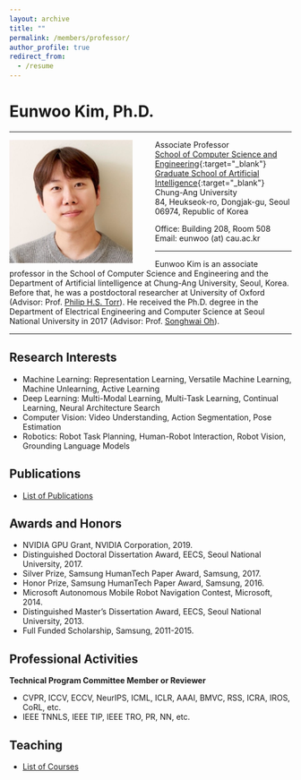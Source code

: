 ```yaml
---
layout: archive
title: ""
permalink: /members/professor/
author_profile: true
redirect_from:
  - /resume
---
```


# Eunwoo Kim, Ph.D.     

------
<img src='/images/Eunwoo Kim4.jpg' width="220" align="left" style="margin-right:40px">

Associate Professor      
[School of Computer Science and Engineering](https://cse.cau.ac.kr/eng/main.php){:target="_blank"}        
[Graduate School of Artificial Intelligence](http://ai.cau.ac.kr/main.php?lang=en){:target="_blank"}            
Chung-Ang University    
84, Heukseok-ro, Dongjak-gu, Seoul 06974, Republic of Korea     

Office: Building 208, Room 508   
Email: eunwoo (at) cau.ac.kr      

-------
Eunwoo Kim is an associate professor in the School of Computer Science and Engineering and the Department of Artificial Iintelligence at Chung-Ang University, Seoul, Korea. Before that, he was a postdoctoral researcher at University of Oxford (Advisor: Prof. [Philip H.S. Torr](https://torrvision.com/people/)). He received the Ph.D. degree in the Department of Electrical Engineering and Computer Science at Seoul National University in 2017 (Advisor: Prof. [Songhwai Oh](https://rllab.snu.ac.kr/people/songhwai-oh)).

-------

## Research Interests
- Machine Learning: Representation Learning, Versatile Machine Learning, Machine Unlearning, Active Learning
- Deep Learning: Multi-Modal Learning, Multi-Task Learning, Continual Learning, Neural Architecture Search
- Computer Vision: Video Understanding, Action Segmentation, Pose Estimation
- Robotics: Robot Task Planning, Human-Robot Interaction, Robot Vision, Grounding Language Models


## Publications
* [List of Publications](https://vllab.cau.ac.kr/publications/) 


## Awards and Honors
* NVIDIA GPU Grant, NVIDIA Corporation, 2019.
* Distinguished Doctoral Dissertation Award, EECS, Seoul National University, 2017.
* Silver Prize, Samsung HumanTech Paper Award, Samsung, 2017.
* Honor Prize, Samsung HumanTech Paper Award, Samsung, 2016.
* Microsoft Autonomous Mobile Robot Navigation Contest, Microsoft, 2014.
* Distinguished Master’s Dissertation Award, EECS, Seoul National University, 2013.
* Full Funded Scholarship, Samsung, 2011-2015.


## Professional Activities
**Technical Program Committee Member or Reviewer**
* CVPR, ICCV, ECCV, NeurIPS, ICML, ICLR, AAAI, BMVC, RSS, ICRA, IROS, CoRL, etc.
* IEEE TNNLS, IEEE TIP, IEEE TRO, PR, NN, etc.


## Teaching
* [List of Courses](https://vllab.cau.ac.kr/courses/)
